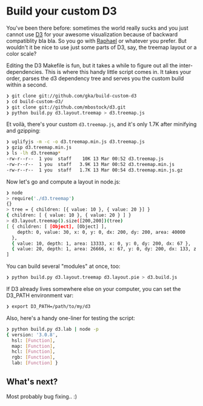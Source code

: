 # Build your custom D3

You've been there before: sometimes the world really sucks and you just cannot use [D3](http://d3js.org) for your awesome visualization because of backward compatiblity bla bla. So you go with [Raphael](http://raphaeljs.com) or whatever you prefer. But wouldn't it be nice to use just some parts of D3, say, the treemap layout or a color scale?

Editing the D3 Makefile is fun, but it takes a while to figure out all the inter-dependencies. This is where this handy little script comes in. It takes your order, parses the d3 dependency tree and serves you the custom build within a second.

```bash
❯ git clone git://github.com/gka/build-custom-d3
❯ cd build-custom-d3/
❯ git clone git://github.com/mbostock/d3.git
❯ python build.py d3.layout.treemap > d3.treemap.js
```

Et voilà, there's your custom ``d3.treemap.js``, and it's only 1.7K after minifying and gzipping:

```bash
❯ uglifyjs -m -c -o d3.treemap.min.js d3.treemap.js
❯ gzip d3.treemap.min.js
❯ ls -lh d3.treemap*
-rw-r--r--  1 you  staff    10K 13 Mar 00:52 d3.treemap.js
-rw-r--r--  1 you  staff   3.9K 13 Mar 00:52 d3.treemap.min.js
-rw-r--r--  1 you  staff   1.7K 13 Mar 00:54 d3.treemap.min.js.gz
```

Now let's go and compute a layout in node.js:

```bash
❯ node
> require('./d3.treemap')
{}
> tree = { children: [{ value: 10 }, { value: 20 }] }
{ children: [ { value: 10 }, { value: 20 } ] }
> d3.layout.treemap().size([200,200])(tree)
[ { children: [ [Object], [Object] ],
    depth: 0, value: 30, x: 0, y: 0, dx: 200, dy: 200, area: 40000
  },
  { value: 10, depth: 1, area: 13333, x: 0, y: 0, dy: 200, dx: 67 },
  { value: 20, depth: 1, area: 26666, x: 67, y: 0, dy: 200, dx: 133, z: true }
]
```

You can build several "modules" at once, too:

```bash
❯ python build.py d3.layout.treemap d3.layout.pie > d3.build.js
```

If D3 already lives somewhere else on your computer, you can set the D3_PATH environment var:

```bash
❯ export D3_PATH=/path/to/my/d3
```

Also, here's a handy one-liner for testing the script:

```bash
❯ python build.py d3.lab | node -p
{ version: '3.0.8',
  hsl: [Function],
  map: [Function],
  hcl: [Function],
  rgb: [Function],
  lab: [Function] }
```

## What's next?

Most probably bug fixing.. :)
